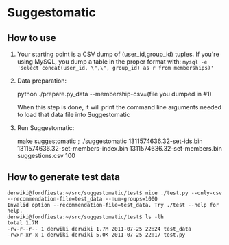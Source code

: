 Suggestomatic
========

How to use
--------

1. Your starting point is a CSV dump of (user_id,group_id) tuples.
   If you're using MySQL, you dump a table in the proper format with:
   `mysql -e 'select concat(user_id, \",\", group_id) as r from memberships)'`

2. Data preparation:

    python ./prepare.py_data --membership-csv=(file you dumped in #1)

   When this step is done, it will print the command line arguments needed
   to load that data file into Suggestomatic

3. Run Suggestomatic:

    make suggestomatic ;
    ./suggestomatic 1311574636.32-set-ids.bin 1311574636.32-set-members-index.bin 1311574636.32-set-members.bin suggestions.csv 100

How to generate test data
--------

    derwiki@fordfiesta:~/src/suggestomatic/test$ nice ./test.py --only-csv --recommendation-file=test_data --num-groups=1000
    Invalid option --recommendation-file=test_data. Try ./test --help for help.
    derwiki@fordfiesta:~/src/suggestomatic/test$ ls -lh
    total 1.7M
    -rw-r--r-- 1 derwiki derwiki 1.7M 2011-07-25 22:24 test_data
    -rwxr-xr-x 1 derwiki derwiki 5.0K 2011-07-25 22:17 test.py


